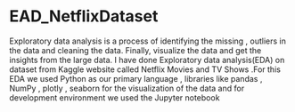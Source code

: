 # EAD_NetflixDataset
Exploratory data analysis is a process of identifying the missing , outliers in the data and
cleaning the data. Finally, visualize the data and get the insights from the large data. I
have done Exploratory data analysis(EDA) on dataset from Kaggle website called Netflix
Movies and TV Shows .For this EDA we used Python as our primary language , libraries
like pandas , NumPy , plotly , seaborn for the visualization of the data and for development
environment we used the Jupyter notebook
